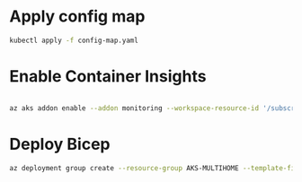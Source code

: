 

# Apply config map

```bash
kubectl apply -f config-map.yaml
```

# Enable Container Insights

```bash

az aks addon enable --addon monitoring --workspace-resource-id '/subscriptions/XXXXX-XXXX-XXXX/resourcegroups/aks-multihome/providers/microsoft.operationalinsights/workspaces/workload-laws'  --name aks-multi-home-demo --resource-group AKS-MULTIHOME --enable-high-log-scale-mode
```

# Deploy Bicep

```bash
az deployment group create --resource-group AKS-MULTIHOME --template-file main.bicep
```